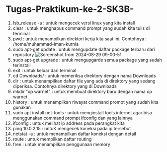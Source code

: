 # Tugas-Praktikum-ke-2-SK3B-
1. lsb_release -a : untuk mengecek versi linux yang kita install
2. clear : untuk menghapus command prompt yang sudah kita tulis di terminal
3. pwd : untuk menampilkan direktori kerja kita saat ini. Contohnya : /home/muhammad-iman-kurnia
4. sudo apt-get update : untuk mengupdate daftar package terbaru dari repository
![Screenshot from 2024-08-29 09-00-51](https://github.com/user-attachments/assets/7e5e9cff-06d4-499e-b648-6d90961ced8f)
5. sudo apt-get upgrade : untuk mengupgarde semua package yang sudah terinstall
6. exit : untuk keluar dari terminal
7. cd Downloads/ : untuk memeriksa direktory dengan nama Downloads
8. dir : untuk menampilkan daftar file yang ada di direktory yang sedang diperiksa. Contohnya direktory yang di Downloads
9. mkdir "op warnet" : untuk membuat direktory baru dengan nama op warnet
10. history : untuk menampilkan riwayat command prompt yang sudah kita gunakan
11. sudo apt install net-tools : untuk menginstall tools internet agar bisa menggunakan command prompt ifconfig dan yang lainnya
12. ifconfig : untuk melihat ip address pada perangkat kita
13. ping 10.0.2.15 : untuK mengecek koneksi pada ip tersebut
14. netstat -a : untuk menampilkan daftar koneksi dengan detail
15. route : untuk mempilkan daftar routing
16. free : untuk menampilkan penggunaan memory
